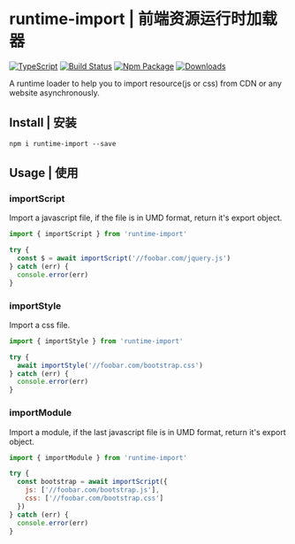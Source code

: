 # runtime-import | 前端资源运行时加载器

[![TypeScript](https://img.shields.io/badge/lang-typescript-blue.svg)](https://www.tslang.cn/) [![Build Status](https://travis-ci.org/yusangeng/runtime-import.svg?branch=master)](https://travis-ci.org/yusangeng/runtime-import) [![Npm Package](https://badge.fury.io/js/runtime-import.svg)](https://www.npmjs.com/package/runtime-import) [![Downloads](https://img.shields.io/npm/dw/runtime-import.svg?style=flat)](https://www.npmjs.com/package/runtime-import)

A runtime loader to help you to import resource(js or css) from CDN or any website asynchronously.

##  Install | 安装

``` shell
npm i runtime-import --save
```

## Usage | 使用

### importScript

Import a javascript file, if the file is in UMD format, return it's export object.

``` js
import { importScript } from 'runtime-import'

try {
  const $ = await importScript('//foobar.com/jquery.js')
} catch (err) {
  console.error(err)
}
```

### importStyle

Import a css file.

``` js
import { importStyle } from 'runtime-import'

try {
  await importStyle('//foobar.com/bootstrap.css')
} catch (err) {
  console.error(err)
}
```


### importModule

Import a module, if the last javascript file is in UMD format, return it's export object.

``` js
import { importModule } from 'runtime-import'

try {
  const bootstrap = await importScript({
    js: ['//foobar.com/bootstrap.js'],
    css: ['//foobar.com/bootstrap.css']
  })
} catch (err) {
  console.error(err)
}
```

